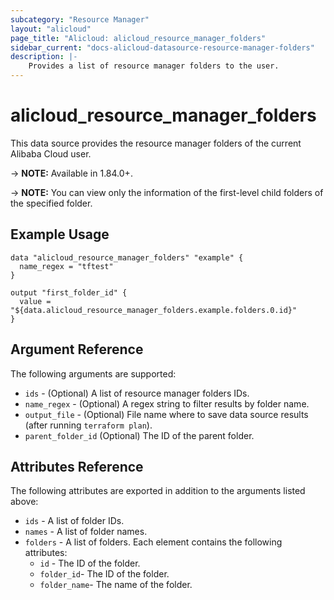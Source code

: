 ```yaml
---
subcategory: "Resource Manager"
layout: "alicloud"
page_title: "Alicloud: alicloud_resource_manager_folders"
sidebar_current: "docs-alicloud-datasource-resource-manager-folders"
description: |-
    Provides a list of resource manager folders to the user.
---
```


# alicloud\_resource\_manager\_folders

This data source provides the resource manager folders of the current Alibaba Cloud user.

-> **NOTE:**  Available in 1.84.0+.

-> **NOTE:**  You can view only the information of the first-level child folders of the specified folder.

## Example Usage

```
data "alicloud_resource_manager_folders" "example" {
  name_regex = "tftest"
}

output "first_folder_id" {
  value = "${data.alicloud_resource_manager_folders.example.folders.0.id}"
}
```

## Argument Reference

The following arguments are supported:

* `ids` - (Optional) A list of resource manager folders IDs.
* `name_regex` - (Optional) A regex string to filter results by folder name.
* `output_file` - (Optional) File name where to save data source results (after running `terraform plan`).
* `parent_folder_id` (Optional) The ID of the parent folder.

## Attributes Reference

The following attributes are exported in addition to the arguments listed above:

* `ids` - A list of folder IDs.
* `names` - A list of folder names.
* `folders` - A list of folders. Each element contains the following attributes:
    * `id` - The ID of the folder.
    * `folder_id`- The ID of the folder.
    * `folder_name`- The name of the folder.
    
